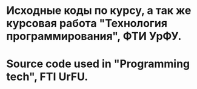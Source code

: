 Исходные коды по курсу, а так же курсовая работа "Технология программирования", ФТИ УрФУ.
=========================================================================================

Source code used in "Programming tech", FTI UrFU.
=================================================